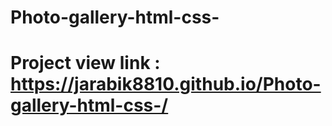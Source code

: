 # Photo-gallery-html-css-


# Project view link : https://jarabik8810.github.io/Photo-gallery-html-css-/
